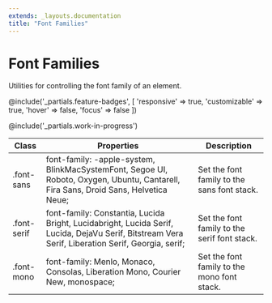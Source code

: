 ```yaml
---
extends: _layouts.documentation
title: "Font Families"
---
```


# Font Families

<div class="text-xl text-slate-light mb-4">
    Utilities for controlling the font family of an element.
</div>

@include('_partials.feature-badges', [
    'responsive' => true,
    'customizable' => true,
    'hover' => false,
    'focus' => false
])

@include('_partials.work-in-progress')

<div class="border-t border-grey-lighter">
    <table class="w-full text-left" style="border-collapse: collapse;">
        <colgroup>
            <col class="w-1/5">
            <col class="w-2/5">
            <col class="w-2/5">
        </colgroup>
        <thead>
          <tr>
              <th class="text-sm font-semibold text-grey-darker p-2 bg-grey-lightest">Class</th>
              <th class="text-sm font-semibold text-grey-darker p-2 bg-grey-lightest">Properties</th>
              <th class="text-sm font-semibold text-grey-darker p-2 bg-grey-lightest">Description</th>
          </tr>
        </thead>
        <tbody class="align-baseline">
            <tr>
                <td class="p-2 border-t border-smoke font-mono text-xs text-purple-dark whitespace-no-wrap">.font-sans</td>
                <td class="p-2 border-t border-smoke font-mono text-xs text-blue-dark">font-family: -apple-system, BlinkMacSystemFont, Segoe UI, Roboto, Oxygen, Ubuntu, Cantarell, Fira Sans, Droid Sans, Helvetica Neue;</td>
                <td class="p-2 border-t border-smoke text-sm text-grey-darker">Set the font family to the sans font stack.</td>
            </tr>
            <tr>
                <td class="p-2 border-t border-smoke font-mono text-xs text-purple-dark whitespace-no-wrap">.font-serif</td>
                <td class="p-2 border-t border-smoke font-mono text-xs text-blue-dark">font-family: Constantia, Lucida Bright, Lucidabright, Lucida Serif, Lucida, DejaVu Serif, Bitstream Vera Serif, Liberation Serif, Georgia, serif;</td>
                <td class="p-2 border-t border-smoke text-sm text-grey-darker">Set the font family to the serif font stack.</td>
            </tr>
            <tr>
                <td class="p-2 border-t border-smoke font-mono text-xs text-purple-dark whitespace-no-wrap">.font-mono</td>
                <td class="p-2 border-t border-smoke font-mono text-xs text-blue-dark">font-family: Menlo, Monaco, Consolas, Liberation Mono, Courier New, monospace;</td>
                <td class="p-2 border-t border-smoke text-sm text-grey-darker">Set the font family to the mono font stack.</td>
            </tr>
        </tbody>
    </table>
</div>
